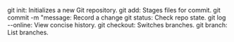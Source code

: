 git init: Initializes a new Git repository.
git add: Stages files for commit.
git commit -m "message: Record a change
git status: Check repo state.
git log --online: View concise history.
git checkout: Switches branches.
git branch: List branches.
